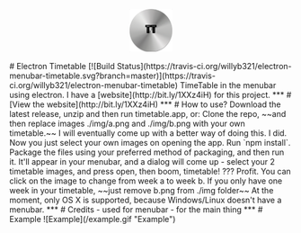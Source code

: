 <p align="center">
  <img src="./TTIcon.png" width=15% height=15%/>
</p>
# Electron Timetable [![Build Status](https://travis-ci.org/willyb321/electron-menubar-timetable.svg?branch=master)](https://travis-ci.org/willyb321/electron-menubar-timetable)
TimeTable in the menubar using electron. I have a [website](http://bit.ly/1XXz4iH) for this project.
***  
# [View the website](http://bit.ly/1XXz4iH)  
***
# How to use?  
Download the latest release, unzip and then run timetable.app, or:  
Clone the repo, ~~and then replace images ./img/a.png and ./img/b.png with your own timetable.~~ I will eventually come up with a better way of doing this. I did. Now you just select your own images on opening the app.    
Run `npm install`.  
Package the files using your preferred method of packaging, and then run it. It'll appear in your menubar, and a dialog will come up - select your 2 timetable images, and press open, then boom, timetable!    
???  
Profit.  
You can click on the image to change from week a to week b. If you only have one week in your timetable, ~~just remove b.png from ./img folder~~  
At the moment, only OS X is supported, because Windows/Linux doesn't have a menubar.
***
# Credits
<https://github.com/maxogden/menubar> - used for menubar  
<https://electron.atom.io> - for the main thing
***
# Example
![Example](/example.gif "Example")




